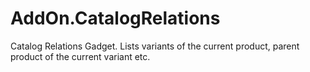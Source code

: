 # AddOn.CatalogRelations
Catalog Relations Gadget. Lists variants of the current product, parent product of the current variant etc.
